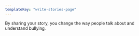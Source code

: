 ```yaml
---
templateKey: "write-stories-page"
---
```

By sharing your story, you change the way people talk about and understand bullying.

